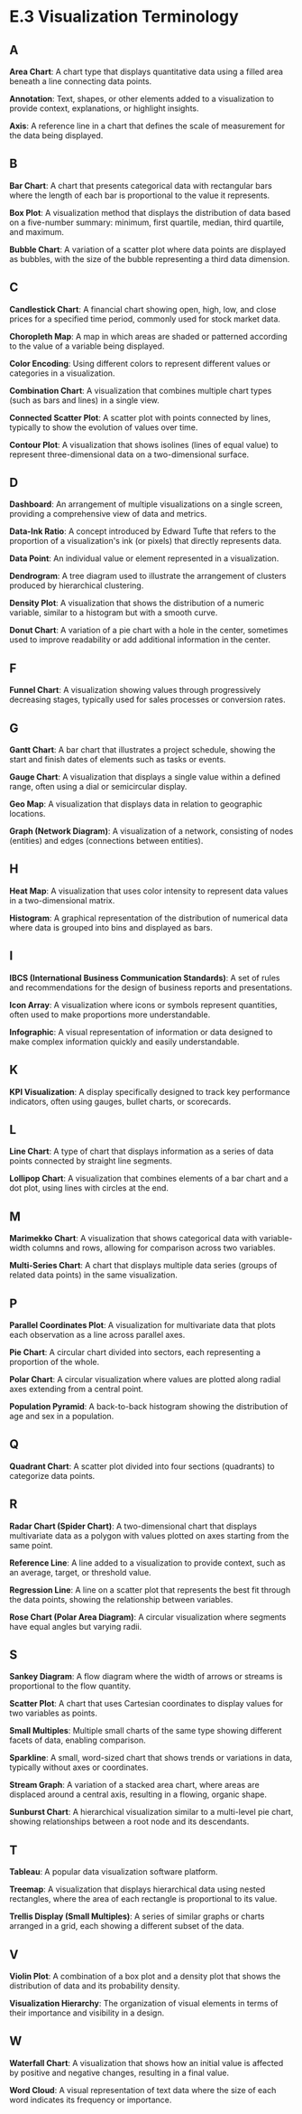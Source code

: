 # E.3 Visualization Terminology

## A

**Area Chart**: A chart type that displays quantitative data using a filled area beneath a line connecting data points.

**Annotation**: Text, shapes, or other elements added to a visualization to provide context, explanations, or highlight insights.

**Axis**: A reference line in a chart that defines the scale of measurement for the data being displayed.

## B

**Bar Chart**: A chart that presents categorical data with rectangular bars where the length of each bar is proportional to the value it represents.

**Box Plot**: A visualization method that displays the distribution of data based on a five-number summary: minimum, first quartile, median, third quartile, and maximum.

**Bubble Chart**: A variation of a scatter plot where data points are displayed as bubbles, with the size of the bubble representing a third data dimension.

## C

**Candlestick Chart**: A financial chart showing open, high, low, and close prices for a specified time period, commonly used for stock market data.

**Choropleth Map**: A map in which areas are shaded or patterned according to the value of a variable being displayed.

**Color Encoding**: Using different colors to represent different values or categories in a visualization.

**Combination Chart**: A visualization that combines multiple chart types (such as bars and lines) in a single view.

**Connected Scatter Plot**: A scatter plot with points connected by lines, typically to show the evolution of values over time.

**Contour Plot**: A visualization that shows isolines (lines of equal value) to represent three-dimensional data on a two-dimensional surface.

## D

**Dashboard**: An arrangement of multiple visualizations on a single screen, providing a comprehensive view of data and metrics.

**Data-Ink Ratio**: A concept introduced by Edward Tufte that refers to the proportion of a visualization's ink (or pixels) that directly represents data.

**Data Point**: An individual value or element represented in a visualization.

**Dendrogram**: A tree diagram used to illustrate the arrangement of clusters produced by hierarchical clustering.

**Density Plot**: A visualization that shows the distribution of a numeric variable, similar to a histogram but with a smooth curve.

**Donut Chart**: A variation of a pie chart with a hole in the center, sometimes used to improve readability or add additional information in the center.

## F

**Funnel Chart**: A visualization showing values through progressively decreasing stages, typically used for sales processes or conversion rates.

## G

**Gantt Chart**: A bar chart that illustrates a project schedule, showing the start and finish dates of elements such as tasks or events.

**Gauge Chart**: A visualization that displays a single value within a defined range, often using a dial or semicircular display.

**Geo Map**: A visualization that displays data in relation to geographic locations.

**Graph (Network Diagram)**: A visualization of a network, consisting of nodes (entities) and edges (connections between entities).

## H

**Heat Map**: A visualization that uses color intensity to represent data values in a two-dimensional matrix.

**Histogram**: A graphical representation of the distribution of numerical data where data is grouped into bins and displayed as bars.

## I

**IBCS (International Business Communication Standards)**: A set of rules and recommendations for the design of business reports and presentations.

**Icon Array**: A visualization where icons or symbols represent quantities, often used to make proportions more understandable.

**Infographic**: A visual representation of information or data designed to make complex information quickly and easily understandable.

## K

**KPI Visualization**: A display specifically designed to track key performance indicators, often using gauges, bullet charts, or scorecards.

## L

**Line Chart**: A type of chart that displays information as a series of data points connected by straight line segments.

**Lollipop Chart**: A visualization that combines elements of a bar chart and a dot plot, using lines with circles at the end.

## M

**Marimekko Chart**: A visualization that shows categorical data with variable-width columns and rows, allowing for comparison across two variables.

**Multi-Series Chart**: A chart that displays multiple data series (groups of related data points) in the same visualization.

## P

**Parallel Coordinates Plot**: A visualization for multivariate data that plots each observation as a line across parallel axes.

**Pie Chart**: A circular chart divided into sectors, each representing a proportion of the whole.

**Polar Chart**: A circular visualization where values are plotted along radial axes extending from a central point.

**Population Pyramid**: A back-to-back histogram showing the distribution of age and sex in a population.

## Q

**Quadrant Chart**: A scatter plot divided into four sections (quadrants) to categorize data points.

## R

**Radar Chart (Spider Chart)**: A two-dimensional chart that displays multivariate data as a polygon with values plotted on axes starting from the same point.

**Reference Line**: A line added to a visualization to provide context, such as an average, target, or threshold value.

**Regression Line**: A line on a scatter plot that represents the best fit through the data points, showing the relationship between variables.

**Rose Chart (Polar Area Diagram)**: A circular visualization where segments have equal angles but varying radii.

## S

**Sankey Diagram**: A flow diagram where the width of arrows or streams is proportional to the flow quantity.

**Scatter Plot**: A chart that uses Cartesian coordinates to display values for two variables as points.

**Small Multiples**: Multiple small charts of the same type showing different facets of data, enabling comparison.

**Sparkline**: A small, word-sized chart that shows trends or variations in data, typically without axes or coordinates.

**Stream Graph**: A variation of a stacked area chart, where areas are displaced around a central axis, resulting in a flowing, organic shape.

**Sunburst Chart**: A hierarchical visualization similar to a multi-level pie chart, showing relationships between a root node and its descendants.

## T

**Tableau**: A popular data visualization software platform.

**Treemap**: A visualization that displays hierarchical data using nested rectangles, where the area of each rectangle is proportional to its value.

**Trellis Display (Small Multiples)**: A series of similar graphs or charts arranged in a grid, each showing a different subset of the data.

## V

**Violin Plot**: A combination of a box plot and a density plot that shows the distribution of data and its probability density.

**Visualization Hierarchy**: The organization of visual elements in terms of their importance and visibility in a design.

## W

**Waterfall Chart**: A visualization that shows how an initial value is affected by positive and negative changes, resulting in a final value.

**Word Cloud**: A visual representation of text data where the size of each word indicates its frequency or importance. 